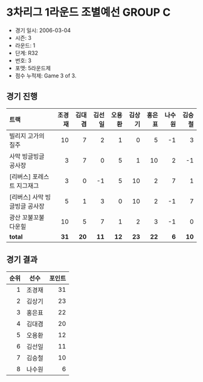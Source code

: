 # 3차리그 1라운드 조별예선 GROUP C

- 경기 일시: 2006-03-04
- 시즌: 3
- 라운드: 1
- 단계: R32
- 번호: 3
- 포맷: 5라운드제
- 점수 누적제: Game 3 of 3.





## 경기 진행

| 트랙 | 조경재 | 김대겸 | 김선일 | 오용환 | 김상기 | 홍은표 | 나수원 | 김승철 |
|:---|---:|---:|---:|---:|---:|---:|---:|---:|
| 빌리지 고가의 질주 | 10 | 7 | 2 | 1 | 0 | 5 | -1 | 3 |
| 사막 빙글빙글 공사장 | 3 | 7 | 0 | 5 | 1 | 10 | 2 | -1 |
| [리버스] 포레스트 지그재그 | 3 | 0 | -1 | 5 | 10 | 2 | 7 | 1 |
| [리버스] 사막 빙글빙글 공사장 | 5 | 1 | 3 | 0 | 10 | 2 | -1 | 7 |
| 광산 꼬불꼬불 다운힐 | 10 | 5 | 7 | 1 | 2 | 3 | -1 | 0 |
| __total__ | __31__ | __20__ | __11__ | __12__ | __23__ | __22__ | __6__ | __10__ |




## 경기 결과

| 순위 | 선수 | 포인트 |
|---:|:---:|---:|
| 1 | 조경재 | 31 |
| 2 | 김상기 | 23 |
| 3 | 홍은표 | 22 |
| 4 | 김대겸 | 20 |
| 5 | 오용환 | 12 |
| 6 | 김선일 | 11 |
| 7 | 김승철 | 10 |
| 8 | 나수원 | 6 |

